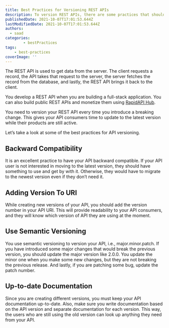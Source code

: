 ```yaml
---
title: Best Practices for Versioning REST APIs
description: To version REST APIs, there are some practices that should be followed. Let's take a look at some of them.
publishedDate: 2021-10-07T17:01:53.644Z
lastModifiedDate: 2021-10-07T17:01:53.644Z
authors:
  - saad
categories:
		- bestPractices
tags:
    - best-practices
coverImage: ''
---
```


<Lead>
	The REST API is used to get data from the server. The client requests a
	record, the API takes that request to the server, the server fetches the
	record from the database, and lastly, the REST API brings it back to the
	client.
</Lead>

You develop a REST API when you are building a full-stack application. You can also build public REST APIs and monetize them using [RapidAPI Hub](https://RapidAPI.com/hub?utm_source=RapidAPI.com/guides&utm_medium=DevRel&utm_campaign=DevRel).

You need to version your REST API every time you introduce a breaking change. This gives your API consumers time to update to the latest version while their products are still active.

Let’s take a look at some of the best practices for API versioning.

## Backward Compatibility

It is an excellent practice to have your API backward compatible. If your API user is not interested in moving to the latest version, they should have something to use and get by with it. Otherwise, they would have to migrate to the newest version even if they don’t need it.

## Adding Version To URI

While creating new versions of your API, you should add the version number in your API URI. This will provide readability to your API consumers, and they will know which version of API they are using at the moment.

## Use Semantic Versioning

You use semantic versioning to version your API, i.e., major.minor.patch. If you have introduced some major changes that would break the previous version, you should update the major version like 2.0.0. You update the minor one when you make some new changes, but they are not breaking the previous release. And lastly, if you are patching some bug, update the patch number.

## Up-to-date Documentation

Since you are creating different versions, you must keep your API documentation up-to-date. Also, make sure you write documentation based on the API version and separate documentation for each version. This way, the users who are still using the old version can look up anything they need from your API.
